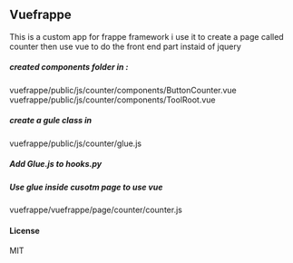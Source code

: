 ## Vuefrappe

This is a custom app for frappe framework i use it to create a page called counter then use vue to do the front end part instaid of jquery

##### created components folder in :
vuefrappe/public/js/counter/components/ButtonCounter.vue
vuefrappe/public/js/counter/components/ToolRoot.vue


##### create a gule class in 
vuefrappe/public/js/counter/glue.js

##### Add Glue.js to hooks.py
##### Use glue inside cusotm page to use vue 
vuefrappe/vuefrappe/page/counter/counter.js 


#### License

MIT
